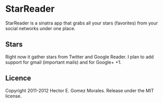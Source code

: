 # StarReader

StarReader is a sinatra app that grabs all your stars (favorites) from your
social networks under one place.

## Stars

Right now it gather stars from Twitter and Google Reader. I plan to
add support for gmail (important mails) and for Google+ +1.

## Licence

Copyright 2011-2012 Hector E. Gomez Morales. Release under the MIT
license.
